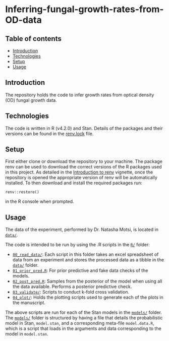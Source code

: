 # Inferring-fungal-growth-rates-from-OD-data

## Table of contents
* [Introduction](#introduction)
* [Technologies](#technologies)
* [Setup](#setup)
* [Usage](#usage)

## Introduction
The repository holds the code to infer growth rates from optical density (OD) fungal growth data.

## Technologies
The code is written in R (v4.2.0) and Stan. Details of the packages and their versions can be found in the [renv.lock](renv.lock) file.

## Setup
First either clone or download the repository to your machine. The package renv can be used to download the correct versions of the R packages used in this project. As detailed in the [Introduction to renv](https://rstudio.github.io/renv/articles/renv.html) vignette, once the repository is opened the appropriate version of renv will be automatically installed. To then download and install the required packages run:

```
renv::restore()
```

in the R console when prompted.

## Usage

The data of the experiment, performed by Dr. Natasha Motsi, is located in [`data/`](data).

The code is intended to be run by using the .R scripts in the [`R/`](R) folder:
* [`00_read_data/`](R/00_read_data/): Each script in this folder takes an excel spreadsheet of data from an experiment and stores the processed data as a tibble in the [`data/`](data) folder.
* [`01_prior_pred.R`](R/01_prior_pred.R): For prior predictive and fake data checks of the models.  
* [`02_post_pred.R`](R/02_post_pred.R): Samples from the posterior of the model when using all the data available. Performs a posterior predictive check.
* [`03_validate/`](R/03_validate/): Scripts to conduct k-fold cross validation.
* [`04_plot/`](R/04_plot/): Holds the plotting scripts used to generate each of the plots in the manuscript.

The above scripts are run for each of the Stan models in the [`models/`](models) folder. The [`models/`](models) folder is structured by having a file that details the probabilistic model in Stan, `model.stan`, and a corresponding meta-file `model.data.R`, which is a script that loads in the arguments and data corresponding to the model in `model.stan`.
